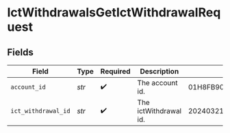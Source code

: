 # IctWithdrawalsGetIctWithdrawalRequest


## Fields

| Field                      | Type                       | Required                   | Description                | Example                    |
| -------------------------- | -------------------------- | -------------------------- | -------------------------- | -------------------------- |
| `account_id`               | *str*                      | :heavy_check_mark:         | The account id.            | 01H8FB90ZRRFWXB4XC2JPJ1D4Y |
| `ict_withdrawal_id`        | *str*                      | :heavy_check_mark:         | The ictWithdrawal id.      | 20240321000472             |